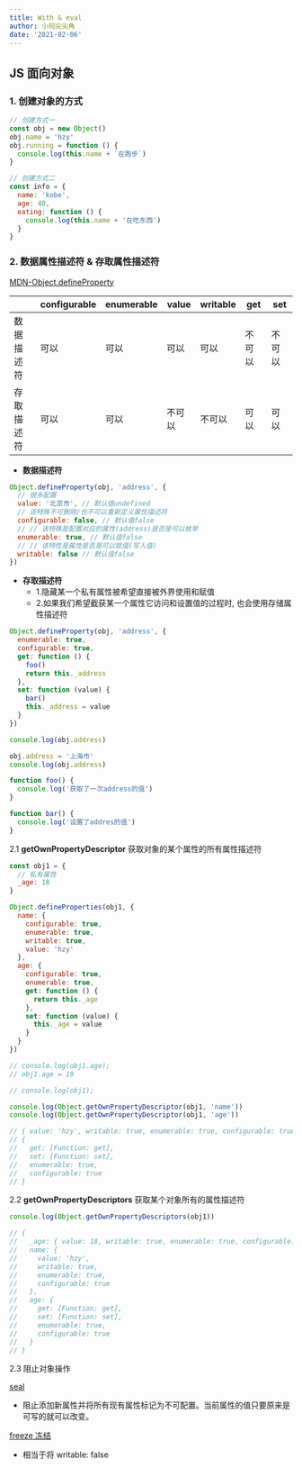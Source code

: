 ```yaml
---
title: With & eval
author: 小何尖尖角
date: '2021-02-06'
---
```


## JS 面向对象

### 1. 创建对象的方式

```js
// 创建方式一
const obj = new Object()
obj.name = 'hzy'
obj.running = function () {
  console.log(this.name + `在跑步`)
}

// 创建方式二
const info = {
  name: 'kobe',
  age: 40,
  eating: function () {
    console.log(this.name + '在吃东西')
  }
}
```

### 2. 数据属性描述符 & 存取属性描述符

[MDN-Object.defineProperty](https://developer.mozilla.org/zh-CN/docs/Web/JavaScript/Reference/Global_Objects/Object/defineProperty)

|            | configurable | enumerable | value  | writable | get    | set    |
| ---------- | ------------ | ---------- | ------ | -------- | ------ | ------ |
| 数据描述符 | 可以         | 可以       | 可以   | 可以     | 不可以 | 不可以 |
| 存取描述符 | 可以         | 可以       | 不可以 | 不可以   | 可以   | 可以   |

- **数据描述符**

```js
Object.defineProperty(obj, 'address', {
  // 很多配置
  value: '北京市', // 默认值undefined
  // 该特殊不可删除/也不可以重新定义属性描述符
  configurable: false, // 默认值false
  // // 该特殊是配置对应的属性(address)是否是可以枚举
  enumerable: true, // 默认值false
  // // 该特性是属性是否是可以赋值(写入值)
  writable: false // 默认值false
})
```

- **存取描述符**
  - 1.隐藏某一个私有属性被希望直接被外界使用和赋值
  - 2.如果我们希望截获某一个属性它访问和设置值的过程时, 也会使用存储属性描述符

```js
Object.defineProperty(obj, 'address', {
  enumerable: true,
  configurable: true,
  get: function () {
    foo()
    return this._address
  },
  set: function (value) {
    bar()
    this._address = value
  }
})

console.log(obj.address)

obj.address = '上海市'
console.log(obj.address)

function foo() {
  console.log('获取了一次address的值')
}

function bar() {
  console.log('设置了addres的值')
}
```

2.1 **getOwnPropertyDescriptor** 获取对象的某个属性的所有属性描述符

```js
const obj1 = {
  // 私有属性
  _age: 18
}

Object.defineProperties(obj1, {
  name: {
    configurable: true,
    enumerable: true,
    writable: true,
    value: 'hzy'
  },
  age: {
    configurable: true,
    enumerable: true,
    get: function () {
      return this._age
    },
    set: function (value) {
      this._age = value
    }
  }
})

// console.log(obj1.age);
// obj1.age = 19

// console.log(obj1);

console.log(Object.getOwnPropertyDescriptor(obj1, 'name'))
console.log(Object.getOwnPropertyDescriptor(obj1, 'age'))

// { value: 'hzy', writable: true, enumerable: true, configurable: true }
// {
//   get: [Function: get],
//   set: [Function: set],
//   enumerable: true,
//   configurable: true
// }
```

2.2 **getOwnPropertyDescriptors** 获取某个对象所有的属性描述符

```js
console.log(Object.getOwnPropertyDescriptors(obj1))

// {
//   _age: { value: 18, writable: true, enumerable: true, configurable: true },
//   name: {
//     value: 'hzy',
//     writable: true,
//     enumerable: true,
//     configurable: true
//   },
//   age: {
//     get: [Function: get],
//     set: [Function: set],
//     enumerable: true,
//     configurable: true
//   }
// }
```

2.3 阻止对象操作

[seal](https://developer.mozilla.org/zh-CN/docs/Web/JavaScript/Reference/Global_Objects/Object/seal)

- 阻止添加新属性并将所有现有属性标记为不可配置。当前属性的值只要原来是可写的就可以改变。

[freeze 冻结](https://developer.mozilla.org/zh-CN/docs/Web/JavaScript/Reference/Global_Objects/Object/freeze)

- 相当于将 writable: false
